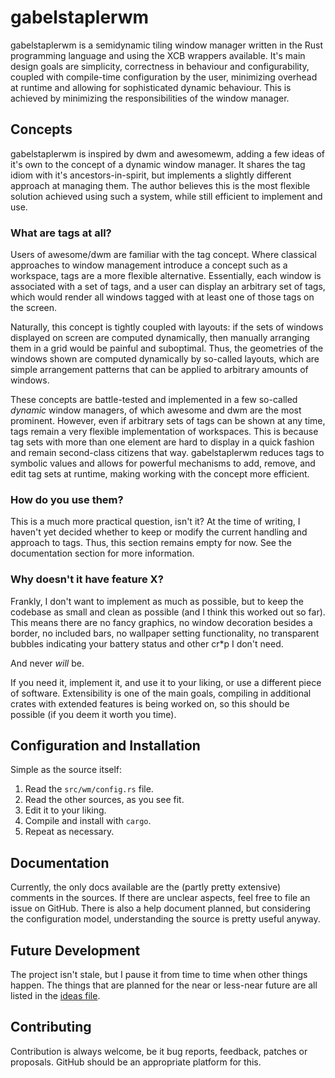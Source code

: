 # gabelstaplerwm
gabelstaplerwm is a semidynamic tiling window manager written in the Rust
programming language and using the XCB wrappers available. It's main design
goals are simplicity, correctness in behaviour and configurability, coupled
with compile-time configuration by the user, minimizing overhead at runtime
and allowing for sophisticated dynamic behaviour. This is achieved by minimizing
the responsibilities of the window manager.

## Concepts
gabelstaplerwm is inspired by dwm and awesomewm, adding a few ideas of it's own
to the concept of a dynamic window manager. It shares the tag idiom with it's
ancestors-in-spirit, but implements a slightly different approach at managing
them. The author believes this is the most flexible solution achieved using
such a system, while still efficient to implement and use.

### What are tags at all?
Users of awesome/dwm are familiar with the tag concept. Where classical
approaches to window management introduce a concept such as a workspace, tags
are a more flexible alternative. Essentially, each window is associated with
a set of tags, and a user can display an arbitrary set of tags, which would
render all windows tagged with at least one of those tags on the screen.

Naturally, this concept is tightly coupled with layouts: if the sets of windows
displayed on screen are computed dynamically, then manually arranging them in
a grid would be painful and suboptimal. Thus, the geometries of the windows shown
are computed dynamically by so-called layouts, which are simple arrangement
patterns that can be applied to arbitrary amounts of windows.

These concepts are battle-tested and implemented in a few so-called *dynamic*
window managers, of which awesome and dwm are the most prominent. However,
even if arbitrary sets of tags can be shown at any time, tags remain a very
flexible implementation of workspaces. This is because tag sets with more than
one element are hard to display in a quick fashion and remain second-class citizens
that way. gabelstaplerwm reduces tags to symbolic values and allows for powerful
mechanisms to add, remove, and edit tag sets at runtime, making working with the
concept more efficient.

### How do you use them?
This is a much more practical question, isn't it? At the time of writing, I haven't
yet decided whether to keep or modify the current handling and approach to tags.
Thus, this section remains empty for now. See the documentation section for more
information.

### Why doesn't it have feature X?
Frankly, I don't want to implement as much as possible, but to keep the codebase
as small and clean as possible (and I think this worked out so far). This means
there are no fancy graphics, no window decoration besides a border, no included bars,
no wallpaper setting functionality, no transparent bubbles indicating your battery
status and other cr*p I don't need.

And never *will* be.

If you need it, implement it, and use it to your liking, or use a different piece
of software. Extensibility is one of the main goals, compiling in additional crates
with extended features is being worked on, so this should be possible (if you deem it
worth you time).

## Configuration and Installation
Simple as the source itself:

1. Read the `src/wm/config.rs` file.
2. Read the other sources, as you see fit.
3. Edit it to your liking.
4. Compile and install with `cargo`.
5. Repeat as necessary.

## Documentation
Currently, the only docs available are the (partly pretty extensive) comments in
the sources. If there are unclear aspects, feel free to file an issue on GitHub.
There is also a help document planned, but considering the configuration model,
understanding the source is pretty useful anyway.

## Future Development
The project isn't stale, but I pause it from time to time when other things happen.
The things that are planned for the near or less-near future are all listed in the
[ideas file](https://www.github.com/ibabushkin/gabelstaplerwm/blob/master/IDEAS.md).

## Contributing
Contribution is always welcome, be it bug reports, feedback, patches or proposals.
GitHub should be an appropriate platform for this.

